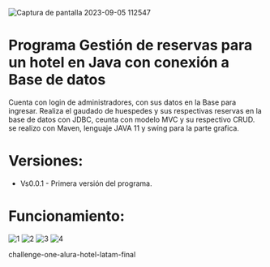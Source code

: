 ![Captura de pantalla 2023-09-05 112547](https://github.com/NicolasBusta/challenge-one-alura-hotel-latam-final/assets/97243095/673755cb-7c09-43a0-8593-59ec2d6464b4)

# Programa Gestión de reservas para un hotel  en Java con conexión a Base de datos
Cuenta con login de administradores, con sus datos en la Base para ingresar.
Realiza el gaudado de huespedes y sus respectivas reservas en la base de datos con JDBC, ceunta con modelo MVC y su respectivo CRUD.
se realizo con Maven, lenguaje JAVA 11  y  swing para la parte grafica.
# Versiones:
* Vs0.0.1 - Primera versión del programa.
  
# Funcionamiento:
![1](https://github.com/NicolasBusta/challenge-one-alura-hotel-latam-final/assets/97243095/d4c398ae-9e66-4a62-a6b5-cb902239e3d0)
![2](https://github.com/NicolasBusta/challenge-one-alura-hotel-latam-final/assets/97243095/e1c3a6b2-f91c-4d88-98e6-569c7da72f5a)
![3](https://github.com/NicolasBusta/challenge-one-alura-hotel-latam-final/assets/97243095/275860be-7704-4467-8821-799c951e3959)
![4](https://github.com/NicolasBusta/challenge-one-alura-hotel-latam-final/assets/97243095/32aa739f-9b60-43f4-8b00-b55107606b6b)

challenge-one-alura-hotel-latam-final
